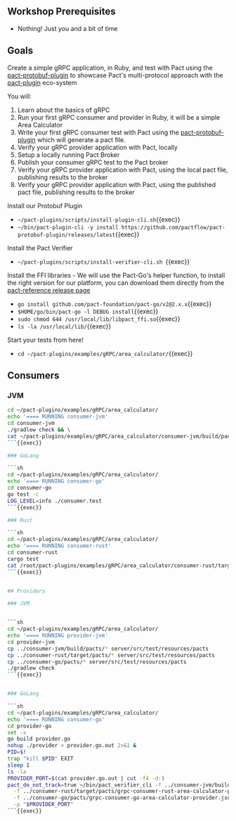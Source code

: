## Workshop Prerequisites

- Nothing! Just you and a bit of time

## Goals

Create a simple gRPC application, in Ruby, and test with Pact using the [pact-protobuf-plugin](https://github.com/pactflow/pact-protobuf-plugin) to showcase Pact's multi-protocol approach with the [pact-plugin](https://github.com/pact-foundation/pact-plugins) eco-system

You will:

1. Learn about the basics of gRPC
1. Run your first gRPC consumer and provider in Ruby, it will be a simple Area Calculator
1. Write your first gRPC consumer test with Pact using the [pact-protobuf-plugin](https://github.com/pactflow/pact-protobuf-plugin) which will generate a pact file.
1. Verify your gRPC provider application with Pact, locally
1. Setup a locally running Pact Broker
1. Publish your consumer gRPC test to the Pact broker
1. Verify your gRPC provider application with Pact, using the local pact file, publishing results to the broker
1. Verify your gRPC provider application with Pact, using the published pact file, publishing results to the broker


Install our Protobuf Plugin

- `~/pact-plugins/scripts/install-plugin-cli.sh`{{exec}}
- `~/bin/pact-plugin-cli -y install https://github.com/pactflow/pact-protobuf-plugin/releases/latest`{{exec}}

Install the Pact Verifier

- `~/pact-plugins/scripts/install-verifier-cli.sh `{{exec}}


Install the FFI libraries - We will use the Pact-Go's helper function, to install the right version for our platform, you can download them directly from the [pact-reference release page](https://github.com/pact-foundation/pact-reference/releases/tag/libpact_ffi-v0.3.14)

- `go install github.com/pact-foundation/pact-go/v2@2.x.x`{{exec}}
- `$HOME/go/bin/pact-go -l DEBUG install`{{exec}}
- `sudo chmod 644 /usr/local/lib/libpact_ffi.so`{{exec}}
- `ls -la /usr/local/lib/`{{exec}}


Start your tests from here!
  
- `cd ~/pact-plugins/examples/gRPC/area_calculator/`{{exec}}

## Consumers

### JVM

```sh
cd ~/pact-plugins/examples/gRPC/area_calculator/
echo '==== RUNNING consumer-jvm'
cd consumer-jvm
./gradlew check && \
cat ~/pact-plugins/examples/gRPC/area_calculator/consumer-jvm/build/pacts/grpc-consumer-jvm-area-calculator-provider.json | jq .
```{{exec}}

### GoLang

```sh
cd ~/pact-plugins/examples/gRPC/area_calculator/
echo '==== RUNNING consumer-go'
cd consumer-go
go test -c
LOG_LEVEL=info ./consumer.test
```{{exec}}

### Rust

```sh
cd ~/pact-plugins/examples/gRPC/area_calculator/
echo '==== RUNNING consumer-rust'
cd consumer-rust
cargo test
cat /root/pact-plugins/examples/gRPC/area_calculator/consumer-rust/target/pacts/grpc-consumer-rust-area-calculator-provider.json | jq .
```{{exec}}


## Providers

### JVM


```sh
cd ~/pact-plugins/examples/gRPC/area_calculator/
echo '==== RUNNING provider-jvm'
cd provider-jvm
cp ../consumer-jvm/build/pacts/* server/src/test/resources/pacts
cp ../consumer-rust/target/pacts/* server/src/test/resources/pacts
cp ../consumer-go/pacts/* server/src/test/resources/pacts
./gradlew check
```{{exec}}


### GoLang

```sh
cd ~/pact-plugins/examples/gRPC/area_calculator/
echo '==== RUNNING consumer-go'
cd provider-go
set -x
go build provider.go
nohup ./provider > provider.go.out 2>&1 &
PID=$!
trap "kill $PID" EXIT
sleep 1
ls -la
PROVIDER_PORT=$(cat provider.go.out | cut -f4 -d:)
pact_do_not_track=true ~/bin/pact_verifier_cli -f ../consumer-jvm/build/pacts/grpc-consumer-jvm-area-calculator-provider.json\
  -f ../consumer-rust/target/pacts/grpc-consumer-rust-area-calculator-provider.json\
  -f ../consumer-go/pacts/grpc-consumer-go-area-calculator-provider.json\
  -p "$PROVIDER_PORT"
```{{exec}}